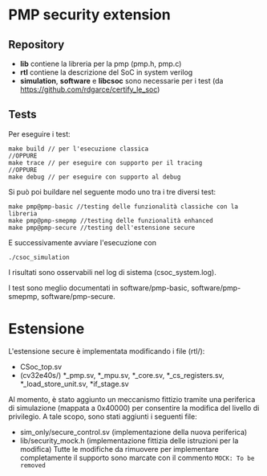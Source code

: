 # PMP security extension

## Repository
- **lib** contiene la libreria per la pmp (pmp.h, pmp.c)
- **rtl** contiene la descrizione del SoC in system verilog
- **simulation**, **software** e **libcsoc** sono necessarie per i test (da https://github.com/rdgarce/certify_le_soc)

## Tests
Per eseguire i test:
```
make build // per l'esecuzione classica
//OPPURE 
make trace // per eseguire con supporto per il tracing
//OPPURE
make debug // per eseguire con supporto al debug
```
Si può poi buildare nel seguente modo uno tra i tre diversi test:
```
make pmp@pmp-basic //testing delle funzionalità classiche con la libreria
make pmp@pmp-smepmp //testing delle funzionalità enhanced
make pmp@pmp-secure //testing dell'estensione secure
```
E successivamente avviare l'esecuzione con 
```
./csoc_simulation
```
I risultati sono osservabili nel log di sistema (csoc_system.log).

I test sono meglio documentati in software/pmp-basic, software/pmp-smepmp, software/pmp-secure.

# Estensione
L'estensione secure è implementata modificando i file (rtl/):
- CSoc_top.sv
- (cv32e40s/) *_pmp.sv, *_mpu.sv, *_core.sv, *_cs_registers.sv, *_load_store_unit.sv, *if_stage.sv

Al momento, è stato aggiunto un meccanismo fittizio tramite una periferica di simulazione (mappata a 0x40000) per consentire la modifica del livello di privilegio. A tale scopo, sono stati aggiunti i seguenti file:
- sim_only/secure_control.sv  (implementazione della nuova periferica)
- lib/security_mock.h (implementazione fittizia delle istruzioni per la modifica)
Tutte le modifiche da rimuovere per implementare completamente il supporto sono marcate con il commento `MOCK: To be removed`
